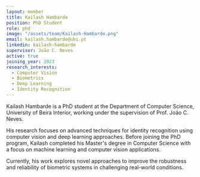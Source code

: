 ```yaml
---
layout: member
title: Kailash Hambarde
position: PhD Student
role: phd
image: "/assets/team/Kailash-Hambarde.png"
email: kailash.hambarde@ubi.pt
linkedin: kailash-hambarde
supervisor: João C. Neves
active: true
joining_year: 2023
research_interests:
  - Computer Vision
  - Biometrics
  - Deep Learning
  - Identity Recognition
---
```


Kailash Hambarde is a PhD student at the Department of Computer Science, University of Beira Interior, working under the supervision of Prof. João C. Neves.

His research focuses on advanced techniques for identity recognition using computer vision and deep learning approaches. Before joining the PhD program, Kailash completed his Master's degree in Computer Science with a focus on machine learning and computer vision applications.

Currently, his work explores novel approaches to improve the robustness and reliability of biometric systems in challenging real-world conditions.

